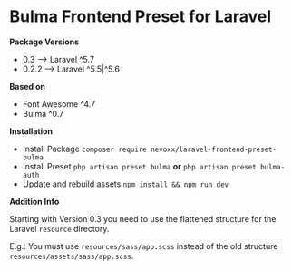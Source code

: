 # Bulma Frontend Preset for Laravel

**Package Versions**
 * 0.3   --> Laravel ^5.7
 * 0.2.2 --> Laravel ^5.5|^5.6

**Based on**
 * Font Awesome ^4.7
 * Bulma ^0.7

**Installation**
 * Install Package `composer require nevoxx/laravel-frontend-preset-bulma`
 * Install Preset `php artisan preset bulma` **or** `php artisan preset bulma-auth`
 * Update and rebuild assets `npm install && npm run dev`

**Addition Info**

Starting with Version 0.3 you need to use the flattened structure for the Laravel `resource` directory. 

E.g.: You must use `resources/sass/app.scss` instead of the old structure `resources/assets/sass/app.scss`.